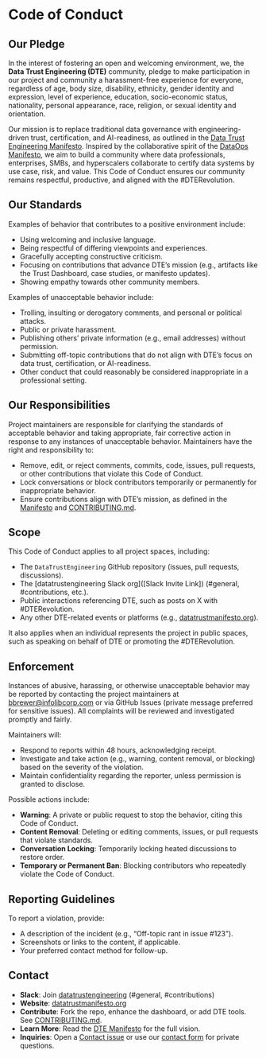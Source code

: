 # Code of Conduct

## Our Pledge

In the interest of fostering an open and welcoming environment, we, the **Data Trust Engineering (DTE)** community, pledge to make participation in our project and community a harassment-free experience for everyone, regardless of age, body size, disability, ethnicity, gender identity and expression, level of experience, education, socio-economic status, nationality, personal appearance, race, religion, or sexual identity and orientation.

Our mission is to replace traditional data governance with engineering-driven trust, certification, and AI-readiness, as outlined in the [Data Trust Engineering Manifesto](/Manifesto.md). Inspired by the collaborative spirit of the [DataOps Manifesto](https://dataopsmanifesto.org), we aim to build a community where data professionals, enterprises, SMBs, and hyperscalers collaborate to certify data systems by use case, risk, and value. This Code of Conduct ensures our community remains respectful, productive, and aligned with the #DTERevolution.

## Our Standards

Examples of behavior that contributes to a positive environment include:
- Using welcoming and inclusive language.
- Being respectful of differing viewpoints and experiences.
- Gracefully accepting constructive criticism.
- Focusing on contributions that advance DTE’s mission (e.g., artifacts like the Trust Dashboard, case studies, or manifesto updates).
- Showing empathy towards other community members.

Examples of unacceptable behavior include:
- Trolling, insulting or derogatory comments, and personal or political attacks.
- Public or private harassment.
- Publishing others’ private information (e.g., email addresses) without permission.
- Submitting off-topic contributions that do not align with DTE’s focus on data trust, certification, or AI-readiness.
- Other conduct that could reasonably be considered inappropriate in a professional setting.

## Our Responsibilities

Project maintainers are responsible for clarifying the standards of acceptable behavior and taking appropriate, fair corrective action in response to any instances of unacceptable behavior. Maintainers have the right and responsibility to:
- Remove, edit, or reject comments, commits, code, issues, pull requests, or other contributions that violate this Code of Conduct.
- Lock conversations or block contributors temporarily or permanently for inappropriate behavior.
- Ensure contributions align with DTE’s mission, as defined in the [Manifesto](/Manifesto.md) and [CONTRIBUTING.md](/community/CONTRIBUTING.md).

## Scope

This Code of Conduct applies to all project spaces, including:
- The `DataTrustEngineering` GitHub repository (issues, pull requests, discussions).
- The [datatrustengineering Slack org]([Slack Invite Link]) (#general, #contributions, etc.).
- Public interactions referencing DTE, such as posts on X with #DTERevolution.
- Any other DTE-related events or platforms (e.g., [datatrustmanifesto.org](https://datatrustmanifesto.org)).

It also applies when an individual represents the project in public spaces, such as speaking on behalf of DTE or promoting the #DTERevolution.

## Enforcement

Instances of abusive, harassing, or otherwise unacceptable behavior may be reported by contacting the project maintainers at bbrewer@infolibcorp.com or via GitHub Issues (private message preferred for sensitive issues). All complaints will be reviewed and investigated promptly and fairly.

Maintainers will:
- Respond to reports within 48 hours, acknowledging receipt.
- Investigate and take action (e.g., warning, content removal, or blocking) based on the severity of the violation.
- Maintain confidentiality regarding the reporter, unless permission is granted to disclose.

Possible actions include:
- **Warning**: A private or public request to stop the behavior, citing this Code of Conduct.
- **Content Removal**: Deleting or editing comments, issues, or pull requests that violate standards.
- **Conversation Locking**: Temporarily locking heated discussions to restore order.
- **Temporary or Permanent Ban**: Blocking contributors who repeatedly violate the Code of Conduct.

## Reporting Guidelines

To report a violation, provide:
- A description of the incident (e.g., “Off-topic rant in issue #123”).
- Screenshots or links to the content, if applicable.
- Your preferred contact method for follow-up.


## Contact
- **Slack**: Join [datatrustengineering](https://join.slack.com/t/datatrustengineering/shared_invite/zt-3br05le6v-pxGSBeJGLpVgOsNM9ejGuw) (#general, #contributions)
- **Website**: [datatrustmanifesto.org](https://datatrustmanifesto.org)
- **Contribute**: Fork the repo, enhance the dashboard, or add DTE tools. See [CONTRIBUTING.md](/community/CONTRIBUTING.md).
- **Learn More**: Read the [DTE Manifesto](/Manifesto.md) for the full vision.
- **Inquiries**: Open a [Contact issue](https://github.com/askbrianfx/DataTrustEngineering/issues/new?template=contact.yml) or use our [contact form](https://forms.gle/S7V4zySe7gPqq56f8) for private questions.